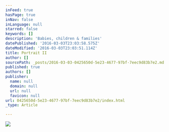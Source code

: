 ```yaml
---
inFeed: true
hasPage: true
inNav: false
inLanguage: null
starred: false
keywords: []
description: 'Babies, children & families'
datePublished: '2016-03-03T23:03:58.575Z'
dateModified: '2016-03-03T23:03:51.114Z'
title: Portrait II
author: []
sourcePath: _posts/2016-03-03-0425650d-5e23-4677-97bf-7eec9d83b7e2.md
published: true
authors: []
publisher:
  name: null
  domain: null
  url: null
  favicon: null
url: 0425650d-5e23-4677-97bf-7eec9d83b7e2/index.html
_type: Article

---
```

![](https://the-grid-user-content.s3-us-west-2.amazonaws.com/1887d606-8551-461c-ae2b-2c5bfc32edc5.jpg)